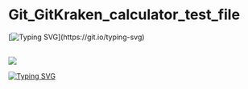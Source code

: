 # Git_GitKraken_calculator_test_file

[![Typing SVG](https://readme-typing-svg.herokuapp.com?color=%2336BCF7&lines=Status+of+Last+Deployment:)](https://git.io/typing-svg)

<br>
<img src="https://github.com/21092004Goda/Git_GitKraken_calculator_test_file/workflows/Run-tests-on-any-Push-event/badge.svg?branch-master"><br>

[![Typing SVG](https://readme-typing-svg.herokuapp.com?color=%2336BDF8&lines=001010010100011101110010001000110001000010010010001000010100001000010000010111010100)](https://git.io/typing-svg)
